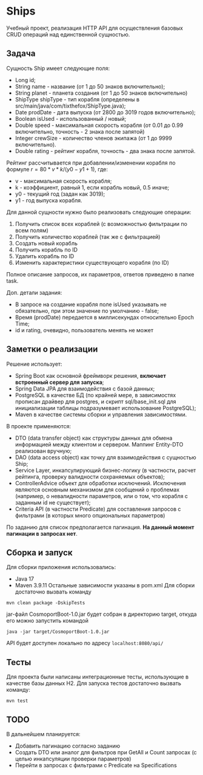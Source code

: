 # Ships 
Учебный проект, реализация HTTP API для осуществления базовых CRUD операций над единственной сущностью.

## Задача
Сущность Ship имеет следующие поля:
* Long id;
* String name - название (от 1 до 50 знаков включительно);
* String planet - планета создания (от 1 до 50 знаков включительно)
* ShipType shipType - тип корабля (определены в src/main/java/com/tixthefox/ShipType.java);
* Date prodDate - дата выпуска (от 2800 до 3019 годов включительно);
* Boolean isUsed - использованный / новый;
* Double speed - максимальная скорость корабля (от 0.01 до 0.99 включительно, точность - 2 знака после запятой)
* Integer crewSize - количество членов экипажа (от 1 до 9999 включительно).
* Double rating - рейтинг корабля, точность - два знака после запятой.

Рейтинг рассчитывается при добавлении/изменении корабля по формуле $r = 80 * v * k / (y0 - y1 + 1)$, где:
* v - максимальная скорость корабля;
* k - коэффициент, равный 1, если корабль новый, 0.5 иначе;
* y0 - текущий год (задан как 3019);
* y1 - год выпуска корабля.

Для данной сущности нужно было реализовать следующие операции:
1. Получить список всех кораблей (с возможностью фильтрации по всем полям)
2. Получить количество кораблей (так же с фильтрацией)
3. Создать новый корабль
4. Получить корабль по ID
5. Удалить корабль по ID
6. Изменить характеристики существующего корабля (по ID)

Полное описание запросов, их параметров, ответов приведено в папке task.

Доп. детали задания:
* В запросе на создание корабля поле isUsed указывать не обязательно, при этом значение по умолчанию - false;
* Время (prodDate) передается в миллисекундах относительно Epoch Time;
* id и rating, очевидно, пользователь менять не может

## Заметки о реализации
Решение использует:
* Spring Boot как основной фреймворк решения, **включает встроенный сервер для запуска**;
* Spring Data JPA для взаимодействия с базой данных;
* PostgreSQL в качестве БД (по крайней мере, в зависимостях прописан драйвер для postgres, и скрипт sql/base_init.sql для инициализации таблицы подразумевает использование PostgreSQL);
* Maven в качестве системы сборки и управления зависимостями.

В проекте применяются:
* DTO (data transfer object) как структуры данных для обмена информацией между клиентом и сервером. Маппинг Entity-DTO реализован вручную;
* DAO (data access object) как точку для взаимодействия с сущностью Ship;
* Service Layer, инкапсулирующий бизнес-логику (в частности, расчет рейтинга, проверку валидности сохраняемых объектов);
* ControllerAdvice объект для обработки исключений. Исключения являются основным механизмом для сообщений о проблемах (например, о невалидности параметров, или о том, что корабля с заданным id не существует); 
* Criteria API (в частности Predicate) для составления запросов с фильтрами (в которых много опциональных параметров)

По заданию для список предполагается пагинация. **На данный момент пагинации в запросах нет**.

## Сборка и запуск
Для сборки приложения использовались:
* Java 17
* Maven 3.9.11
Остальные зависимости указаны в pom.xml
Для сборки достаточно вызвать команду 
```
mvn clean package -DskipTests
```
jar-файл CosmoportBoot-1.0.jar будет собран в директорию target, откуда его можно запустить командой
```
java -jar target/CosmoportBoot-1.0.jar 
```
API будет доступен локально по адресу `localhost:8080/api/`

## Тесты
Для проекта были написаны интеграционные тесты, использующие в качестве базы данных H2. Для запуска тестов достаточно вызвать команду:
```
mvn test
```

## TODO
В дальнейшем планируется:
* Добавить пагинацию согласно заданию
* Создать DTO или аналог для фильтров при GetAll и Count запросах (с целью инкапсуляции проверки параметров)
* Перейти в запросах с фильтрами с Predicate на Specifications